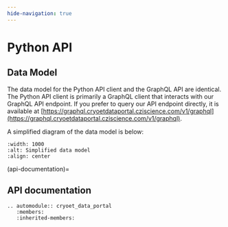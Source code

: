 ```yaml
---
hide-navigation: true
---
```


# Python API

## Data Model

The data model for the Python API client and the GraphQL API are identical. The Python API client is primarily a GraphQL client that interacts with our GraphQL API endpoint. If you prefer to query our API endpoint directly, it is available at [https://graphql.cryoetdataportal.cziscience.com/v1/graphql](https://graphql.cryoetdataportal.cziscience.com/v1/graphql).

A simplified diagram of the data model is below:

```{image} _static/img/data_model.png
:width: 1000
:alt: Simplified data model
:align: center
```

(api-documentation)=
## API documentation

```{eval-rst}
.. automodule:: cryoet_data_portal
   :members:
   :inherited-members:
```
